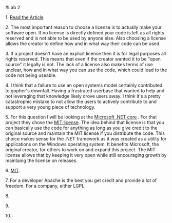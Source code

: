 #Lab 2


1\. [Read the Article](http://www.gnu.org/philosophy/free-sw.html) 

2\. The most important reason to choose a license is to actually make your software open. If no license is directly defined your code is left as all rights reserved and is not able to be used by anyone else. Also choosing a license allows the creator to define how and in what way their code can be used. 

3\. If a project doesn't have an explicit license then it is for legal purposes all rights reserved. This means that even if the creator wanted it to be "open source" it legally is not. The lack of a license also makes terms of use unclear, how and in what way you can use the code, which could lead to the code not being useable. 

4\. I think that a failure to use an open systems model certainly contributed to gopher's downfall. Having a frustrated userbase that wanted to help and not leveraging that knowledge likely drove users away. I think it's a pretty catastrophic mistake to not allow the users to actively contribute to and support a very young piece of technology. 

5\. For this question I will be looking at the [Microsoft .NET core](https://github.com/dotnet/coreclr) . For that project they chose the [MIT license](https://tldrlegal.com/license/mit-license). The idea behind that license is that you can basically use the code for anything as long as you give credit to the original source and maintain the MIT license if you distribute the code. This choice makes sense for the .NET framework as it was created as a utility for applications on the Windows operating system. It benefits Microsoft, the original creator, for others to work on and expand this project. The MIT license allows that by keeping it very open while still encouraging growth by maintaing the license on releases.

6\. [MIT](http://choosealicense.com/licenses/mit/)\. 

7\. For a developer Apache is the best you get credit and provide a lot of freedom. For a company, either LGPL 

8\.

9\.

10\.